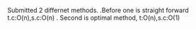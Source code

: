 Submitted 2 differnet methods.
.Before one is straight forward t.c:O(n),s.c:O(n)
. Second is optimal method, t:O(n),s.c:O(1)